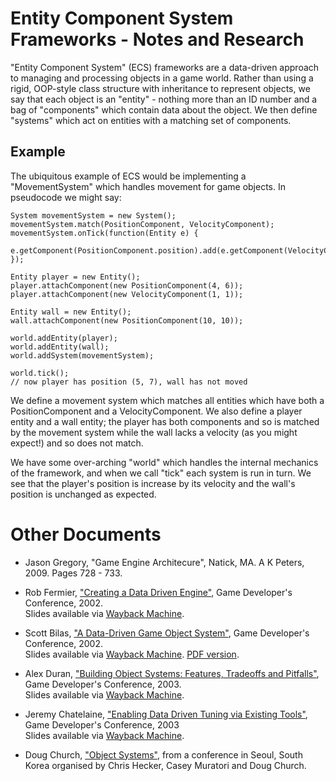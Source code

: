 # Entity Component System Frameworks - Notes and Research
"Entity Component System" (ECS) frameworks are a data-driven approach to managing and processing objects in a game world. Rather than using a rigid, OOP-style class structure with inheritance to represent objects, we say that each object is an "entity" - nothing more than an ID number and a bag of "components" which contain data about the object. We then define "systems" which act on entities with a matching set of components.

## Example

The ubiquitous example of ECS would be implementing a "MovementSystem" which handles movement for game objects. In pseudocode we might say:

```
System movementSystem = new System();
movementSystem.match(PositionComponent, VelocityComponent);
movementSystem.onTick(function(Entity e) {
	e.getComponent(PositionComponent.position).add(e.getComponent(VelocityComponent.velocity));
});

Entity player = new Entity();
player.attachComponent(new PositionComponent(4, 6));
player.attachComponent(new VelocityComponent(1, 1));

Entity wall = new Entity();
wall.attachComponent(new PositionComponent(10, 10));

world.addEntity(player);
world.addEntity(wall);
world.addSystem(movementSystem);

world.tick();
// now player has position (5, 7), wall has not moved
```

We define a movement system which matches all entities which have both a PositionComponent and a VelocityComponent. We also define a player entity and a wall entity; the player has both components and so is matched by the movement system while the wall lacks a velocity (as you might expect!) and so does not match.

We have some over-arching "world" which handles the internal mechanics of the framework, and when we call "tick" each system is run in turn. We see that the player's position is increase by its velocity and the wall's position is unchanged as expected.

# Other Documents
- Jason Gregory, "Game Engine Architecure", Natick, MA. A K Peters, 2009. Pages 728 - 733.

- Rob Fermier, ["Creating a Data Driven Engine"](), Game Developer's Conference, 2002.   
Slides available via [Wayback Machine](http://web.archive.org/web/20070513192418/https://www.gamasutra.com/features/gdcarchive/2002/rob_fermier.ppt).

- Scott Bilas, ["A Data-Driven Game Object System"](http://www.gdcvault.com/play/1022543/A-Data-Driven-Object), Game Developer's Conference, 2002.   
Slides available via [Wayback Machine](http://web.archive.org/web/20030318075808/http://www.drizzle.com/~scottb/gdc/game-objects.ppt). [PDF version](https://www.gamedevs.org/uploads/data-driven-game-object-system.pdf).

- Alex Duran, ["Building Object Systems: Features, Tradeoffs and Pitfalls"](http://www.gdcvault.com/play/1022628/Building-An-Object-System-Features), Game Developer's Conference, 2003.   
Slides available via [Wayback Machine](http://web.archive.org/web/20070513192450/http://www.gamasutra.com/features/gdcarchive/2003/Duran_Alex.ppt).

- Jeremy Chatelaine, ["Enabling Data Driven Tuning via Existing Tools"](http://www.gdcvault.com/play/1022653/Enabling-Data-Driven-Design-Tuning), Game Developer's Conference, 2003   
Slides available via [Wayback Machine](https://web.archive.org/web/20080227153328/http://www.gamasutra.com/features/gdcarchive/2003/Chatelaine_Jeremy.ppt).

- Doug Church, ["Object Systems"](http://chrishecker.com/images/6/6f/ObjSys.ppt), from a conference in Seoul, South Korea organised by Chris Hecker, Casey Muratori and Doug Church.
